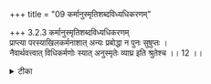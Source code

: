+++
title = "09 कर्मानुस्मृतिशब्दविध्यधिकरणम्"

+++
3.2.3 कर्मानुस्मृतिशब्दविध्यधिकरणम्  
प्राप्त्या परस्याखिलकर्मनाशात् अन्यः प्रबोद्धा न पुनः सुषुप्तः ।  
नैवार्थवत्त्वात् विधिकर्मणोः स्यात् अनुस्मृतेः व्याघ्र इति श्रुतेश्च ।। 12 ।।

<details><summary>टीका</summary>

3.2.3 कर्मानुस्मृतिशब्दविध्यधिकरणम् It is contended : it is only a different soul that emerges from the state of deep sleep because the one who has attained Brahman in the deep sleep state becomes rid of all Karma-s. This contention is wrong. It is because the soul has to experience the fruits of Karma done by it before it attains knowledge. Further, there is the experience of the identity of personality before and after such sleep. Again, there is the श्रुति text 'whatsoever these creatures are here, whether a tiger or a lion or a wolf or a bear that they become again' छान्द् Up., VI.ix.3). From these it is known that the self same soul returns after deep sleep.
</details>

